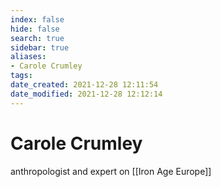 ```yaml
---
index: false
hide: false
search: true
sidebar: true
aliases:
- Carole Crumley
tags:
date_created: 2021-12-28 12:11:54
date_modified: 2021-12-28 12:12:14
---
```


# Carole Crumley

anthropologist and expert on [[Iron Age Europe]]
